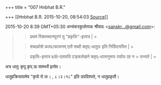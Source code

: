 +++
title = "007 Hnbhat B.R."

+++
[[Hnbhat B.R.	2015-10-20, 08:54:03 [Source](https://groups.google.com/g/samskrita/c/sm-lW9qj0A8)]]



2015-10-20 8:39 GMT+05:30 अभ्यंकरकुलोत्पन्नः श्रीपादः \<[sanskr...@gmail.com]()\>:  

> 
> > 
> > प्रथमं रिक्तस्थानपूरणं तु "प्रकृतिः"-इत्यत्र \| >
> 
> > 
> > शब्दकोशे कल्पः/कल्पनम् एतौ शब्दौ क्लृप्-धातुतः इति निर्दिष्टमस्ति \| >
> 
> > प्रकृतिः-इत्यत्र klR-एतावति टङ्कलेखने क्लृप्-धात्वनुरूपः पर्यायः एव न > लभ्यते \| >
> 

  

अत्र धातुः कृपू कृप् ऊ सामर्थ्ये इत्येव।

धातुप्रक्रियायामेव "कृपो रो लः। , ८।२।१८" इति उपदिश्यते, न धातुप्रकृतौ।

  

